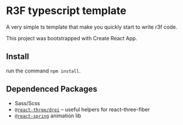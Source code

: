 # R3F typescript template

A very simple ts template that make you quickly start to write r3f code.

This project was bootstrapped with Create React App.

## Install

run the command `npm install`.

## Dependenced Packages

- Sass/Scss
- [`@react-three/drei`](https://github.com/react-spring/drei) &ndash; useful helpers for react-three-fiber
- [`@react-spring`](https://github.com/drcmda/react-spring#readme) animation lib
